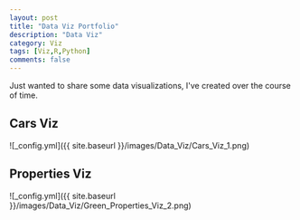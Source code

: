 ```yaml
---
layout: post
title: "Data Viz Portfolio"
description: "Data Viz"
category: Viz
tags: [Viz,R,Python]
comments: false
---
```


Just wanted to share some data visualizations, I've created over the course of time.

## Cars Viz

![_config.yml]({{ site.baseurl }}/images/Data_Viz/Cars_Viz_1.png)

## Properties Viz

![_config.yml]({{ site.baseurl }}/images/Data_Viz/Green_Properties_Viz_2.png)
